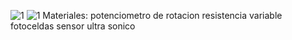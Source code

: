 ![1]()
![1]()
Materiales:
potenciometro de rotacion
resistencia variable 
fotoceldas 
sensor ultra sonico

